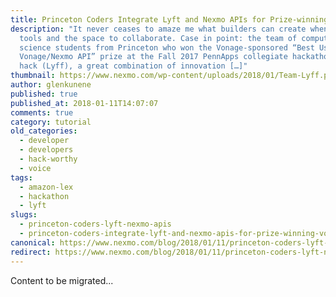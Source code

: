```yaml
---
title: Princeton Coders Integrate Lyft and Nexmo APIs for Prize-winning Voice Bot Hack
description: "It never ceases to amaze me what builders can create when given
  tools and the space to collaborate. Case in point: the team of computer
  science students from Princeton who won the Vonage-sponsored “Best Use of a
  Vonage/Nexmo API” prize at the Fall 2017 PennApps collegiate hackathon. Their
  hack (Lyff), a great combination of innovation […]"
thumbnail: https://www.nexmo.com/wp-content/uploads/2018/01/Team-Lyff.png
author: glenkunene
published: true
published_at: 2018-01-11T14:07:07
comments: true
category: tutorial
old_categories:
  - developer
  - developers
  - hack-worthy
  - voice
tags:
  - amazon-lex
  - hackathon
  - lyft
slugs:
  - princeton-coders-lyft-nexmo-apis
  - princeton-coders-integrate-lyft-and-nexmo-apis-for-prize-winning-voice-bot-hack
canonical: https://www.nexmo.com/blog/2018/01/11/princeton-coders-lyft-nexmo-apis
redirect: https://www.nexmo.com/blog/2018/01/11/princeton-coders-lyft-nexmo-apis
---
```

Content to be migrated...